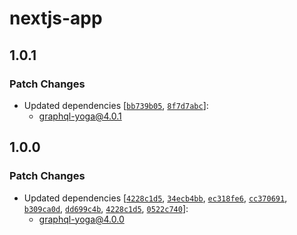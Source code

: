 # nextjs-app

## 1.0.1

### Patch Changes

- Updated dependencies [[`bb739b05`](https://github.com/dotansimha/graphql-yoga/commit/bb739b0555e67a9ee40da9343cec323463a0f568), [`8f7d7abc`](https://github.com/dotansimha/graphql-yoga/commit/8f7d7abc7f71de33e428ea74f2903290f2b4ed70)]:
  - graphql-yoga@4.0.1

## 1.0.0

### Patch Changes

- Updated dependencies [[`4228c1d5`](https://github.com/dotansimha/graphql-yoga/commit/4228c1d54ed785fac1fb9669d861ed46659872ca), [`34ecb4bb`](https://github.com/dotansimha/graphql-yoga/commit/34ecb4bbad3823f1bfde8aa7e1e92139481f9daf), [`ec318fe6`](https://github.com/dotansimha/graphql-yoga/commit/ec318fe6d3945190abbe8b643223268ff9a5e0e9), [`cc370691`](https://github.com/dotansimha/graphql-yoga/commit/cc370691cc525fe5b15cb846c60621d99d313310), [`b309ca0d`](https://github.com/dotansimha/graphql-yoga/commit/b309ca0db1c45264878c3cec0137c3fdbd22fc97), [`dd699c4b`](https://github.com/dotansimha/graphql-yoga/commit/dd699c4bcef24b373ee49237c187df3f093e1dfc), [`4228c1d5`](https://github.com/dotansimha/graphql-yoga/commit/4228c1d54ed785fac1fb9669d861ed46659872ca), [`0522c740`](https://github.com/dotansimha/graphql-yoga/commit/0522c7408c69a1b72af5c220411cf19d7fa859e9)]:
  - graphql-yoga@4.0.0
